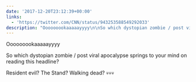 ```yaml
---
date: '2017-12-20T23:12:39+00:00'
links:
  - 'https://twitter.com/CNN/status/943253588549292033'
description: "Ooooooookaaaaayyyy\n\nSo which dystopian zombie / post viral apocalypse springs to your mind on reading this headline?\n\nResident evil? The Stand? Walking dead? \U0001F480\U0001F480\U0001F480 "
---
```

Ooooooookaaaaayyyy

So which dystopian zombie / post viral apocalypse springs to your mind on reading this headline?

Resident evil? The Stand? Walking dead? 💀💀💀 
